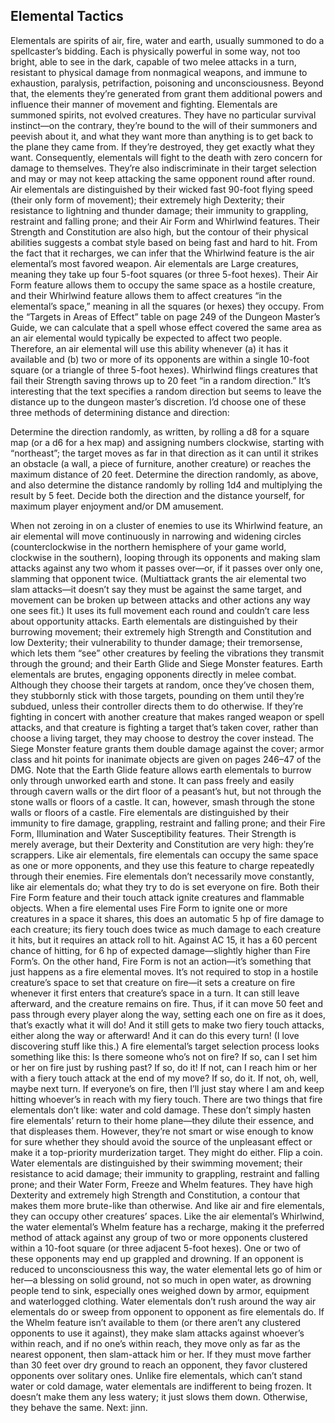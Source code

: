## Elemental Tactics

Elementals are spirits of air, fire, water and earth, usually summoned to do a spellcaster’s bidding. Each is physically powerful in some way, not too bright, able to see in the dark, capable of two melee attacks in a turn, resistant to physical damage from nonmagical weapons, and immune to exhaustion, paralysis, petrifaction, poisoning and unconsciousness. Beyond that, the elements they’re generated from grant them additional powers and influence their manner of movement and fighting.
Elementals are summoned spirits, not evolved creatures. They have no particular survival instinct—on the contrary, they’re bound to the will of their summoners and peevish about it, and what they want more than anything is to get back to the plane they came from. If they’re destroyed, they get exactly what they want. Consequently, elementals will fight to the death with zero concern for damage to themselves. They’re also indiscriminate in their target selection and may or may not keep attacking the same opponent round after round.
Air elementals are distinguished by their wicked fast 90-foot flying speed (their only form of movement); their extremely high Dexterity; their resistance to lightning and thunder damage; their immunity to grappling, restraint and falling prone; and their Air Form and Whirlwind features. Their Strength and Constitution are also high, but the contour of their physical abilities suggests a combat style based on being fast and hard to hit.
From the fact that it recharges, we can infer that the Whirlwind feature is the air elemental’s most favored weapon. Air elementals are Large creatures, meaning they take up four 5-foot squares (or three 5-foot hexes). Their Air Form feature allows them to occupy the same space as a hostile creature, and their Whirlwind feature allows them to affect creatures “in the elemental’s space,” meaning in all the squares (or hexes) they occupy. From the “Targets in Areas of Effect” table on page 249 of the Dungeon Master’s Guide, we can calculate that a spell whose effect covered the same area as an air elemental would typically be expected to affect two people. Therefore, an air elemental will use this ability whenever (a) it has it available and (b) two or more of its opponents are within a single 10-foot square (or a triangle of three 5-foot hexes).
Whirlwind flings creatures that fail their Strength saving throws up to 20 feet “in a random direction.” It’s interesting that the text specifies a random direction but seems to leave the distance up to the dungeon master’s discretion. I’d choose one of these three methods of determining distance and direction:

Determine the direction randomly, as written, by rolling a d8 for a square map (or a d6 for a hex map) and assigning numbers clockwise, starting with “northeast”; the target moves as far in that direction as it can until it strikes an obstacle (a wall, a piece of furniture, another creature) or reaches the maximum distance of 20 feet.
Determine the direction randomly, as above, and also determine the distance randomly by rolling 1d4 and multiplying the result by 5 feet.
Decide both the direction and the distance yourself, for maximum player enjoyment and/or DM amusement.

When not zeroing in on a cluster of enemies to use its Whirlwind feature, an air elemental will move continuously in narrowing and widening circles (counterclockwise in the northern hemisphere of your game world, clockwise in the southern), looping through its opponents and making slam attacks against any two whom it passes over—or, if it passes over only one, slamming that opponent twice. (Multiattack grants the air elemental two slam attacks—it doesn’t say they must be against the same target, and movement can be broken up between attacks and other actions any way one sees fit.) It uses its full movement each round and couldn’t care less about opportunity attacks.
Earth elementals are distinguished by their burrowing movement; their extremely high Strength and Constitution and low Dexterity; their vulnerability to thunder damage; their tremorsense, which lets them “see” other creatures by feeling the vibrations they transmit through the ground; and their Earth Glide and Siege Monster features.
Earth elementals are brutes, engaging opponents directly in melee combat. Although they choose their targets at random, once they’ve chosen them, they stubbornly stick with those targets, pounding on them until they’re subdued, unless their controller directs them to do otherwise. If they’re fighting in concert with another creature that makes ranged weapon or spell attacks, and that creature is fighting a target that’s taken cover, rather than choose a living target, they may choose to destroy the cover instead. The Siege Monster feature grants them double damage against the cover; armor class and hit points for inanimate objects are given on pages 246–47 of the DMG.
Note that the Earth Glide feature allows earth elementals to burrow only through unworked earth and stone. It can pass freely and easily through cavern walls or the dirt floor of a peasant’s hut, but not through the stone walls or floors of a castle. It can, however, smash through the stone walls or floors of a castle.
Fire elementals are distinguished by their immunity to fire damage, grappling, restraint and falling prone; and their Fire Form, Illumination and Water Susceptibility features. Their Strength is merely average, but their Dexterity and Constitution are very high: they’re scrappers. Like air elementals, fire elementals can occupy the same space as one or more opponents, and they use this feature to charge repeatedly through their enemies.
Fire elementals don’t necessarily move constantly, like air elementals do; what they try to do is set everyone on fire. Both their Fire Form feature and their touch attack ignite creatures and flammable objects. When a fire elemental uses Fire Form to ignite one or more creatures in a space it shares, this does an automatic 5 hp of fire damage to each creature; its fiery touch does twice as much damage to each creature it hits, but it requires an attack roll to hit. Against AC 15, it has a 60 percent chance of hitting, for 6 hp of expected damage—slightly higher than Fire Form’s.
On the other hand, Fire Form is not an action—it’s something that just happens as a fire elemental moves. It’s not required to stop in a hostile creature’s space to set that creature on fire—it sets a creature on fire whenever it first enters that creature’s space in a turn. It can still leave afterward, and the creature remains on fire. Thus, if it can move 50 feet and pass through every player along the way, setting each one on fire as it does, that’s exactly what it will do! And it still gets to make two fiery touch attacks, either along the way or afterward! And it can do this every turn! (I love discovering stuff like this.)
A fire elemental’s target selection process looks something like this: Is there someone who’s not on fire? If so, can I set him or her on fire just by rushing past? If so, do it! If not, can I reach him or her with a fiery touch attack at the end of my move? If so, do it. If not, oh, well, maybe next turn. If everyone’s on fire, then I’ll just stay where I am and keep hitting whoever’s in reach with my fiery touch.
There are two things that fire elementals don’t like: water and cold damage. These don’t simply hasten fire elementals’ return to their home plane—they dilute their essence, and that displeases them. However, they’re not smart or wise enough to know for sure whether they should avoid the source of the unpleasant effect or make it a top-priority murderization target. They might do either. Flip a coin.
Water elementals are distinguished by their swimming movement; their resistance to acid damage; their immunity to grappling, restraint and falling prone; and their Water Form, Freeze and Whelm features. They have high Dexterity and extremely high Strength and Constitution, a contour that makes them more brute-like than otherwise. And like air and fire elementals, they can occupy other creatures’ spaces.
Like the air elemental’s Whirlwind, the water elemental’s Whelm feature has a recharge, making it the preferred method of attack against any group of two or more opponents clustered within a 10-foot square (or three adjacent 5-foot hexes). One or two of these opponents may end up grappled and drowning. If an opponent is reduced to unconsciousness this way, the water elemental lets go of him or her—a blessing on solid ground, not so much in open water, as drowning people tend to sink, especially ones weighed down by armor, equipment and waterlogged clothing.
Water elementals don’t rush around the way air elementals do or sweep from opponent to opponent as fire elementals do. If the Whelm feature isn’t available to them (or there aren’t any clustered opponents to use it against), they make slam attacks against whoever’s within reach, and if no one’s within reach, they move only as far as the nearest opponent, then slam-attack him or her. If they must move farther than 30 feet over dry ground to reach an opponent, they favor clustered opponents over solitary ones.
Unlike fire elementals, which can’t stand water or cold damage, water elementals are indifferent to being frozen. It doesn’t make them any less watery; it just slows them down. Otherwise, they behave the same.
Next: jinn.
